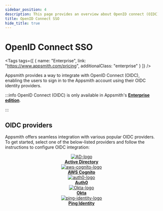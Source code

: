 ```yaml
---
sidebar_position: 4
description: This page provides an overview about OpenID connect (OIDC) and popular OIDC providers that you can configure on your Appsmith self-hosted instance.
title: OpenID Connect SSO
hide_title: true
---
```


<div className="tag-wrapper">
 <h1>OpenID Connect SSO</h1>

<Tags
tags={[
{ name: "Enterprise", link: "https://www.appsmith.com/pricing", additionalClass: "enterprise" }
]}
/>

</div>

Appsmith provides a way to integrate with OpenID Connect (OIDC), enabling the users to sign in to the Appsmith account using their OIDC identity providers.

:::info
OpenID Connect (OIDC) is only available in Appsmith's [**Enterprise edition**](https://www.appsmith.com/pricing). 

:::

## OIDC providers

Appsmith offers seamless integration with various popular OIDC providers. To get started, select one of the below-listed providers and follow the instructions to configure OIDC integration:

<div class="containerBorder">
    <div class="containerGrid">
        <div class="columnGrid column-one" align="center">
            <div class="containerCol">
             <a href="/getting-started/setup/instance-configuration/authentication/openid-connect-oidc/active-directory">
                <img class="containerImage" src="/img/Azure-Active-Directory.png" alt="AD-logo"/>
                </a>     
            </div> 
            <b><a href="/getting-started/setup/instance-configuration/authentication/openid-connect-oidc/active-directory">Active Directory</a></b><br/>
        </div>
        <div class="columnGrid column-two" align="center">
         <div class="containerCol">
           <a href="/getting-started/setup/instance-configuration/authentication/openid-connect-oidc/aws-cognito">
                <img class="containerImage" src="/img/aws-cognito.png" alt="aws-cognito-logo"/>
                </a>   
            </div> 
            <b><a href="/getting-started/setup/instance-configuration/authentication/openid-connect-oidc/aws-cognito">AWS Cognito</a></b> 
        </div>    
        <div class="columnGrid column-three" align="center">
          <div class="containerCol">
           <a href="/getting-started/setup/instance-configuration/authentication/openid-connect-oidc/auth0">
                <img class="containerImage" src="/img/auth0.png" alt="auth0-logo"/>
                </a> 
            </div> 
            <b><a href="/getting-started/setup/instance-configuration/authentication/openid-connect-oidc/auth0">Auth0</a></b><br/>     
        </div>
    </div>
    <div class="containerGrid">
        <div class="columnGrid column-one" align="center">
           <div class="containerCol">
            <a href="/getting-started/setup/instance-configuration/authentication/openid-connect-oidc/okta">
                <img class="containerImage" src="/img/okta.png" alt="Okta-logo"/>
                </a>   
            </div> 
            <b><a href="/getting-started/setup/instance-configuration/authentication/openid-connect-oidc/okta">Okta</a></b>
        </div>    
        <div class="columnGrid column-two" align="center">
            <div class="containerCol">
             <a href="/getting-started/setup/instance-configuration/authentication/openid-connect-oidc/ping-identity">
                <img class="containerImage" src="/img/ping_identity.png" alt="ping-identity-logo"/>
                </a>   
            </div> 
            <b><a href="/getting-started/setup/instance-configuration/authentication/openid-connect-oidc/ping-identity">Ping Identity</a></b>   
        </div>
         <div class="columnGrid column-three" align="center">
        </div>
    </div>
</div>
